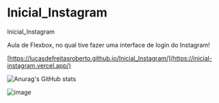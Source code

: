 # Inicial_Instagram
 Inicial_Instagram

Aula de Flexbox, no qual tive fazer uma interface de login do Instagram!


[https://lucasdefreitasroberto.github.io/Inicial_Instagram/](https://inicial-instagram.vercel.app/)


![Anurag's GitHub stats](https://github-readme-stats.vercel.app/api?username=lucasdefreitasroberto&show_icons=true&theme=radical)

![image](https://user-images.githubusercontent.com/68399974/174490240-e8fb17bf-744f-449c-a9e7-cf90b880d9fd.png)
